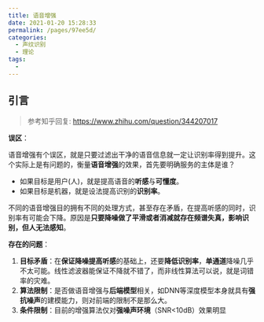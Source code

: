 ```yaml
---
title: 语音增强
date: 2021-01-20 15:28:33
permalink: /pages/97ee5d/
categories:
  - 声纹识别
  - 理论
tags:
  - 
---
```




## 引言
> 参考知乎回复: https://www.zhihu.com/question/344207017

**误区**：

语音增强有个误区，就是只要过滤出干净的语音信息就一定让识别率得到提升。这个实际上是有问题的，衡量**语音增强**的效果，首先要明确服务的主体是谁？

- 如果目标是用户(人)，就是提高语音的**听感**与**可懂度**。
- 如果目标是机器，就是设法提高识别的**识别率**。

不同的语音增强目的拥有不同的处理方式，甚至存在矛盾，在提高听感的同时，识别率有可能会下降。原因是**只要降噪做了平滑或者消减就存在频谱失真，影响识别，但人无法感知**。

**存在的问题**：

1. **目标矛盾**：在**保证降噪提高听感**的基础上，还要**降低识别率**，**单通道**降噪几乎不太可能。线性滤波器能保证不降就不错了，而非线性算法可以说，就是词错率的灾难。
2. **算法限制**：是否做语音增强与**后端模型**相关，如DNN等深度模型本身就具有**强抗噪声**的建模能力，则对前端的限制不是那么大。
3. **条件限制**：目前的增强算法仅对**强噪声环境**（SNR<10dB）效果明显